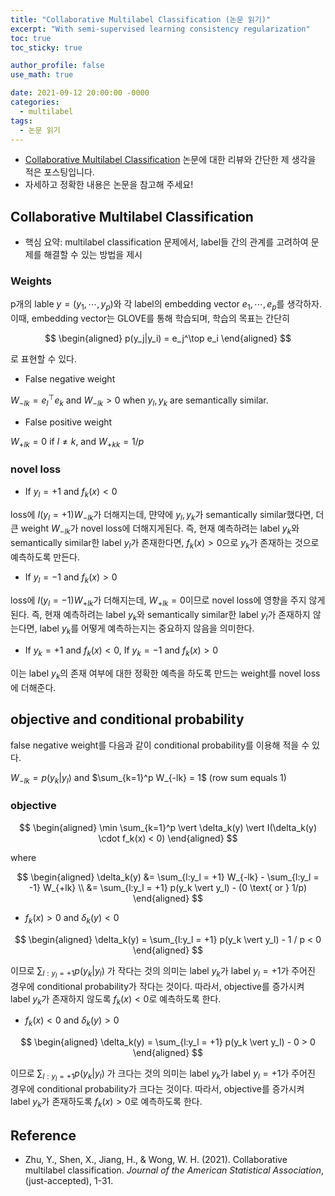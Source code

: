 ```yaml
---
title: "Collaborative Multilabel Classification (논문 읽기)"
excerpt: "With semi-supervised learning consistency regularization"
toc: true
toc_sticky: true

author_profile: false
use_math: true

date: 2021-09-12 20:00:00 -0000
categories: 
  - multilabel
tags:
  - 논문 읽기
---
```


- [Collaborative Multilabel Classification](https://www.tandfonline.com/doi/full/10.1080/01621459.2021.1961783) 논문에 대한 리뷰와 간단한 제 생각을 적은 포스팅입니다.
- 자세하고 정확한 내용은 논문을 참고해 주세요!

## Collaborative Multilabel Classification

- 핵심 요약: multilabel classification 문제에서, label들 간의 관계를 고려하여 문제를 해결할 수 있는 방법을 제시

### Weights

p개의 lable $y = (y_1, \cdots, y_p)$와 각 label의 embedding vector $e_1, \cdots, e_p$를 생각하자. 이때, embedding vector는 GLOVE를 통해 학습되며, 학습의 목표는 간단히


$$
\begin{aligned} 
p(y_j|y_i) = e_j^\top e_i
\end{aligned}
$$


로 표현할 수 있다.

- False negative weight

$W_{-lk} = e_l^\top e_k$  and $W_{-lk} > 0$ when $y_l, y_k$ are semantically similar.

- False positive weight

$W_{+lk} = 0$ if $l \neq k$,  and $W_{+kk} = 1/p$ 

### novel loss

- If $y_l=+1$ and $f_k(x)<0$ 

loss에 $I(y_l=+1) W_{-lk}$가 더해지는데, 먄약에 $y_l, y_k$가 semantically similar했다면, 더 큰 weight $W_{-lk}$가 novel loss에 더해지게된다. 즉, 현재 예측하려는 label $y_k$와 semantically similar한 label $y_l$가 존재한다면, $f_k(x)>0$으로 $y_k$가 존재하는 것으로 예측하도록 만든다.

- If $y_l=-1$ and $f_k(x)>0$ 

loss에 $I(y_l=-1) W_{+lk}$가 더해지는데, $W_{+lk}=0$이므로 novel loss에 영향을 주지 않게 된다. 즉, 현재 예측하려는 label $y_k$와 semantically similar한 label $y_l$가 존재하지 않는다면, label $y_k$를 어떻게 예측하는지는 중요하지 않음을 의미한다.

- If $y_k=+1$ and $f_k(x)<0$, If $y_k=-1$ and $f_k(x)>0$ 

이는 label $y_k$의 존재 여부에 대한 정확한 예측을 하도록 만드는 weight를 novel loss에 더해준다.

## objective and conditional probability

false negative weight를 다음과 같이 conditional probability를 이용해 적을 수 있다.

$W_{-lk} = p(y_k \vert y_l)$ and $\sum_{k=1}^p W_{-lk} = 1$ (row sum equals 1)

### objective


$$
\begin{aligned} 
\min \sum_{k=1}^p \vert \delta_k(y) \vert I(\delta_k(y) \cdot f_k(x) < 0)
\end{aligned}
$$


where 


$$
\begin{aligned} 
\delta_k(y) &= \sum_{l:y_l = +1} W_{-lk} - \sum_{l:y_l = -1} W_{+lk} \\
&= \sum_{l:y_l = +1} p(y_k \vert y_l) - (0 \text{	    or	 } 1/p)
\end{aligned}
$$


- $f_k(x) > 0$ and $\delta_k(y) < 0$


$$
\begin{aligned} 
\delta_k(y) = \sum_{l:y_l = +1} p(y_k \vert y_l) - 1 / p < 0
\end{aligned}
$$


이므로 $\sum_{l:y_l = +1} p(y_k \vert y_l)$ 가 작다는 것의 의미는 label $y_k$가 label $y_l=+1$가 주어진 경우에 conditional probability가 작다는 것이다. 따라서, objective를 증가시켜 label $y_k$가 존재하지 않도록 $f_k(x) < 0$로 예측하도록 한다.


- $f_k(x) < 0$ and $\delta_k(y) > 0$


$$
\begin{aligned} 
\delta_k(y) = \sum_{l:y_l = +1} p(y_k \vert y_l) - 0 > 0
\end{aligned}
$$


이므로 $\sum_{l:y_l = +1} p(y_k \vert y_l)$ 가 크다는 것의 의미는 label $y_k$가 label $y_l=+1$가 주어진 경우에 conditional probability가 크다는 것이다. 따라서, objective를 증가시켜 label $y_k$가 존재하도록 $f_k(x) > 0$로 예측하도록 한다.

## Reference 
- Zhu, Y., Shen, X., Jiang, H., & Wong, W. H. (2021). Collaborative multilabel classification. _Journal of the American Statistical Association_, (just-accepted), 1-31.
<!--stackedit_data:
eyJoaXN0b3J5IjpbLTEzOTAyNDUyMDksLTQyNjkyMTM4NywtMT
M5NDM0NDQzMl19
-->